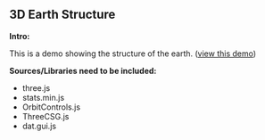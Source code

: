 3D Earth Structure
-----
**Intro:**  

This is a demo showing the structure of the earth. 
 ([view this demo](https://yiic.github.io/my-three.js-projects/earthStructure/earthStructure.html))

**Sources/Libraries need to be included:**
- three.js
- stats.min.js
- OrbitControls.js
- ThreeCSG.js
- dat.gui.js